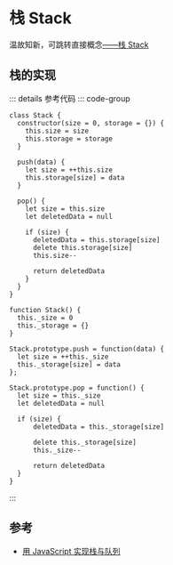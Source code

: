 # 栈 Stack

温故知新，可跳转直接概念[——栈 Stack](../../../直击概念/03algo/s_algo_2-stack.md)

## 栈的实现

::: details 参考代码
::: code-group

```js[Class实现]
class Stack {
  constructor(size = 0, storage = {}) {
    this.size = size
    this.storage = storage
  }

  push(data) {
    let size = ++this.size
    this.storage[size] = data
  }

  pop() {
    let size = this.size
    let deletedData = null

    if (size) {
      deletedData = this.storage[size]
      delete this.storage[size]
      this.size--

      return deletedData
    }
  }
}

```

```js[function实现]
function Stack() {
  this._size = 0
  this._storage = {}
}

Stack.prototype.push = function(data) {
  let size = ++this._size
  this._storage[size] = data
};

Stack.prototype.pop = function() {
  let size = this._size
  let deletedData = null

  if (size) {
      deletedData = this._storage[size]

      delete this._storage[size]
      this._size--

      return deletedData
  }
}

```

:::

## 参考

- [用 JavaScript 实现栈与队列](https://juejin.cn/post/6844903758887911431)
